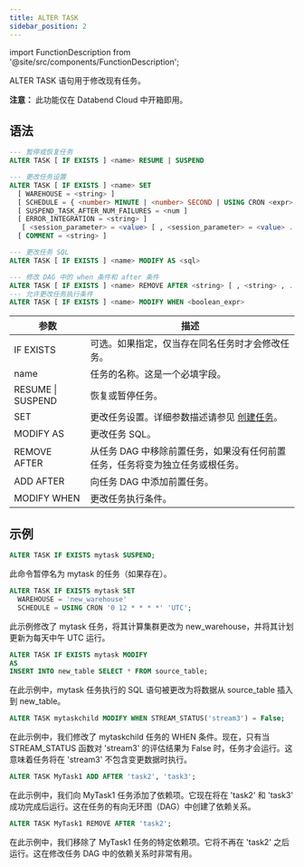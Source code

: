 ```yaml
---
title: ALTER TASK
sidebar_position: 2
---
```

import FunctionDescription from '@site/src/components/FunctionDescription';

<FunctionDescription description="引入或更新版本：v1.2.371"/>

ALTER TASK 语句用于修改现有任务。

**注意：** 此功能仅在 Databend Cloud 中开箱即用。

## 语法

```sql
--- 暂停或恢复任务
ALTER TASK [ IF EXISTS ] <name> RESUME | SUSPEND

--- 更改任务设置
ALTER TASK [ IF EXISTS ] <name> SET
  [ WAREHOUSE = <string> ]
  [ SCHEDULE = { <number> MINUTE | <number> SECOND | USING CRON <expr> <time_zone> } ]
  [ SUSPEND_TASK_AFTER_NUM_FAILURES = <num ]
  [ ERROR_INTEGRATION = <string> ]
   [ <session_parameter> = <value> [ , <session_parameter> = <value> ... ] ]
  [ COMMENT = <string> ]

--- 更改任务 SQL
ALTER TASK [ IF EXISTS ] <name> MODIFY AS <sql>

--- 修改 DAG 中的 when 条件和 after 条件
ALTER TASK [ IF EXISTS ] <name> REMOVE AFTER <string> [ , <string> , ... ] | ADD AFTER <string> [ , <string> , ... ]
--- 允许更改任务执行条件
ALTER TASK [ IF EXISTS ] <name> MODIFY WHEN <boolean_expr>
```

| 参数                        | 描述                                                                                        |
|----------------------------------|------------------------------------------------------------------------------------------------------|
| IF EXISTS                        | 可选。如果指定，仅当存在同名任务时才会修改任务。 |
| name                             | 任务的名称。这是一个必填字段。                                                       |
| RESUME \| SUSPEND                | 恢复或暂停任务。                                                                          |
| SET                              | 更改任务设置。详细参数描述请参见 [创建任务](01-ddl-create_task.md)。                                                                               |
| MODIFY AS                        | 更改任务 SQL。                                                                                     |
| REMOVE AFTER | 从任务 DAG 中移除前置任务，如果没有任何前置任务，任务将变为独立任务或根任务。 |
| ADD AFTER | 向任务 DAG 中添加前置任务。 |
| MODIFY WHEN | 更改任务执行条件。 |

## 示例

```sql
ALTER TASK IF EXISTS mytask SUSPEND;
```
此命令暂停名为 mytask 的任务（如果存在）。

```sql
ALTER TASK IF EXISTS mytask SET
  WAREHOUSE = 'new_warehouse'
  SCHEDULE = USING CRON '0 12 * * * *' 'UTC';
```
此示例修改了 mytask 任务，将其计算集群更改为 new_warehouse，并将其计划更新为每天中午 UTC 运行。

```sql
ALTER TASK IF EXISTS mytask MODIFY 
AS
INSERT INTO new_table SELECT * FROM source_table;
```
在此示例中，mytask 任务执行的 SQL 语句被更改为将数据从 source_table 插入到 new_table。

```sql
ALTER TASK mytaskchild MODIFY WHEN STREAM_STATUS('stream3') = False;
```
在此示例中，我们修改了 mytaskchild 任务的 WHEN 条件。现在，只有当 STREAM_STATUS 函数对 'stream3' 的评估结果为 False 时，任务才会运行。这意味着任务将在 'stream3' 不包含变更数据时执行。

```sql
ALTER TASK MyTask1 ADD AFTER 'task2', 'task3';
```
在此示例中，我们向 MyTask1 任务添加了依赖项。它现在将在 'task2' 和 'task3' 成功完成后运行。这在任务的有向无环图（DAG）中创建了依赖关系。

```sql
ALTER TASK MyTask1 REMOVE AFTER 'task2';
```
在此示例中，我们移除了 MyTask1 任务的特定依赖项。它将不再在 'task2' 之后运行。这在修改任务 DAG 中的依赖关系时非常有用。